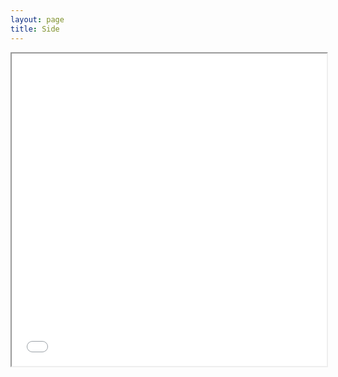 ```yaml
---
layout: page
title: Side
---
```



<iframe src="./side.pdf#toolbar=0" width="100%" height="500px">
</iframe>

